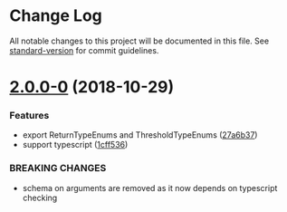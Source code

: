 # Change Log

All notable changes to this project will be documented in this file. See [standard-version](https://github.com/conventional-changelog/standard-version) for commit guidelines.

<a name="2.0.0-0"></a>
# [2.0.0-0](https://github.com/foray1010/didyoumean2/compare/v1.3.0...v2.0.0-0) (2018-10-29)


### Features

* export ReturnTypeEnums and ThresholdTypeEnums ([27a6b37](https://github.com/foray1010/didyoumean2/commit/27a6b37))
* support typescript ([1cff536](https://github.com/foray1010/didyoumean2/commit/1cff536))


### BREAKING CHANGES

* schema on arguments are removed as it now depends on typescript checking
